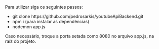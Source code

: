 Para utilizar siga os seguintes passos: <br>
<ul> 
  <li> git clone https://github.com/pedrosarkis/youtubeApiBackend.git </li>
  <li> npm i (para instalar as dependências) </li>
  <li> nodemon app.js </li>
</ul>


Caso necessário, troque a porta setada como 8080 no arquivo app.js, na raíz do projeto. 
